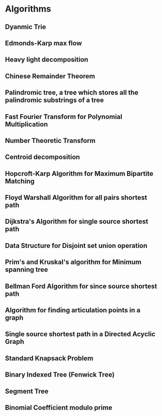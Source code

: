 # Algorithms <br>
## Dyanmic Trie <br>
## Edmonds-Karp max flow <br>
## Heavy light decomposition <br>
## Chinese Remainder Theorem <br>
## Palindromic tree, a tree which stores all the palindromic substrings of a tree <br>
## Fast Fourier Transform for Polynomial Multiplication <br>
## Number Theoretic Transform <br>
## Centroid decomposition  <br>
## Hopcroft-Karp Algorithm for Maximum Bipartite Matching <br>
## Floyd Warshall Algorithm for all pairs shortest path <br>
## Dijkstra's Algorithm for single source shortest path <br>
## Data Structure for Disjoint set union operation <br>
## Prim's and Kruskal's algorithm for Minimum spanning tree <br>
## Bellman Ford Algorithm for since source shortest path <br>
## Algorithm for finding articulation points in a graph <br>
## Single source shortest path in a Directed Acyclic Graph <br>
## Standard Knapsack Problem <br>
## Binary Indexed Tree (Fenwick Tree) <br>
## Segment Tree <br>
## Binomial Coefficient modulo prime <br>
